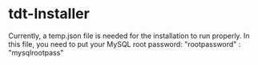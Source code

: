 tdt-Installer
=============

Currently, a temp.json file is needed for the installation to run properly.
In this file, you need to put your MySQL root password: 
"rootpassword" : "mysqlrootpass"